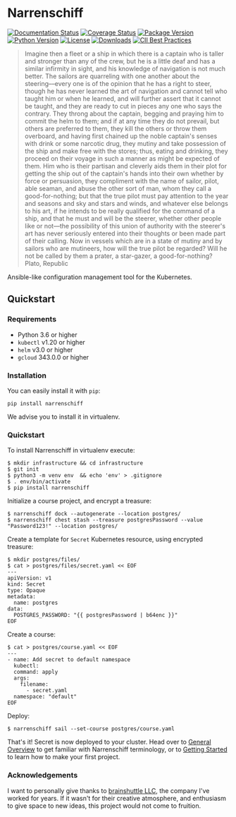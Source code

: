 # Narrenschiff

[![Documentation Status][4]][5] [![Coverage Status][6]][7] [![Package Version][8]][9] [![Python Version][10]][11] [![License][12]][13] [![Downloads][14]][15] [![CII Best Practices][16]][17]

> Imagine then a fleet or a ship in which there is a captain who is taller and stronger than any of the crew, but he is a little deaf and has a similar infirmity in sight, and his knowledge of navigation is not much better. The sailors are quarreling with one another about the steering––every one is of the opinion that he has a right to steer, though he has never learned the art of navigation and cannot tell who taught him or when he learned, and will further assert that it cannot be taught, and they are ready to cut in pieces any one who says the contrary. They throng about the captain, begging and praying him to commit the helm to them; and if at any time they do not prevail, but others are preferred to them, they kill the others or throw them overboard, and having first chained up the noble captain's senses with drink or some narcotic drug, they mutiny and take possession of the ship and make free with the stores; thus, eating and drinking, they proceed on their voyage in such a manner as might be expected of them. Him who is their partisan and cleverly aids them in their plot for getting the ship out of the captain's hands into their own whether by force or persuasion, they compliment with the name of sailor, pilot, able seaman, and abuse the other sort of man, whom they call a good-for-nothing; but that the true pilot must pay attention to the year and seasons and sky and stars and winds, and whatever else belongs to his art, if he intends to be really qualified for the command of a ship, and that he must and will be the steerer, whether other people like or not––the possibility of this union of authority with the steerer's art has never seriously entered into their thoughts or been made part of their calling. Now in vessels which are in a state of mutiny and by sailors who are mutineers, how will the true pilot be regarded? Will he not be called by them a prater, a star-gazer, a good-for-nothing?
> Plato, Republic

Ansible-like configuration management tool for the Kubernetes.

## Quickstart

### Requirements

* Python 3.6 or higher
* `kubectl` v1.20 or higher
* `helm` v3.0 or higher
* `gcloud` 343.0.0 or higher

### Installation

You can easily install it with `pip`:

```
pip install narrenschiff
```

We advise you to install it in virtualenv.

### Quickstart

To install Narrenschiff in virtualenv execute:

```
$ mkdir infrastructure && cd infrastructure
$ git init
$ python3 -m venv env  && echo 'env' > .gitignore
$ . env/bin/activate
$ pip install narrenschiff
```

Initialize a course project, and encrypt a treasure:

```
$ narrenschiff dock --autogenerate --location postgres/
$ narrenschiff chest stash --treasure postgresPassword --value "Password123!" --location postgres/
```

Create a template for `Secret` Kubernetes resource, using encrypted treasure:

```
$ mkdir postgres/files/
$ cat > postgres/files/secret.yaml << EOF
---
apiVersion: v1
kind: Secret
type: Opaque
metadata:
  name: postgres
data:
  POSTGRES_PASSWORD: "{{ postgresPassword | b64enc }}"
EOF
```

Create a course:

```
$ cat > postgres/course.yaml << EOF
---
- name: Add secret to default namespace
  kubectl:
  command: apply
  args:
    filename:
      - secret.yaml
  namespace: "default"
EOF
```

Deploy:

```
$ narrenschiff sail --set-course postgres/course.yaml
```

That's it! Secret is now deployed to your cluster. Head over to [General Overview][1] to get familiar with Narrenschiff terminology, or to [Getting Started][2] to learn how to make your first project.

### Acknowledgements

I want to personally give thanks to [brainshuttle LLC][3], the company I've worked for years. If it wasn't for their creative atmosphere, and enthusiasm to give space to new ideas, this project would not come to fruition.

[1]: https://docs.narrenschiff.xyz/en/latest/narrenschiff/overview.html
[2]: https://docs.narrenschiff.xyz/en/latest/narrenschiff/getting_started.html
[3]: https://brainshuttle.com/
[4]: https://readthedocs.org/projects/narrenschiff/badge/?version=latest
[5]: https://docs.narrenschiff.xyz/en/latest/?badge=latest
[6]: https://coveralls.io/repos/github/petarnikolovski/narrenschiff/badge.svg?branch=main
[7]: https://coveralls.io/github/petarnikolovski/narrenschiff?branch=main
[8]: https://img.shields.io/pypi/v/narrenschiff
[9]: https://pypi.org/project/narrenschiff/
[10]: https://img.shields.io/pypi/pyversions/narrenschiff
[11]: https://docs.python.org/3.6/
[12]: https://img.shields.io/github/license/petarnikolovski/narrenschiff
[13]: https://github.com/narrenorg/narrenschiff/blob/main/LICENSE
[14]: https://img.shields.io/pypi/dm/narrenschiff
[15]: https://pypi.org/project/narrenschiff/
[16]: https://bestpractices.coreinfrastructure.org/projects/5183/badge
[17]: https://bestpractices.coreinfrastructure.org/projects/5183

